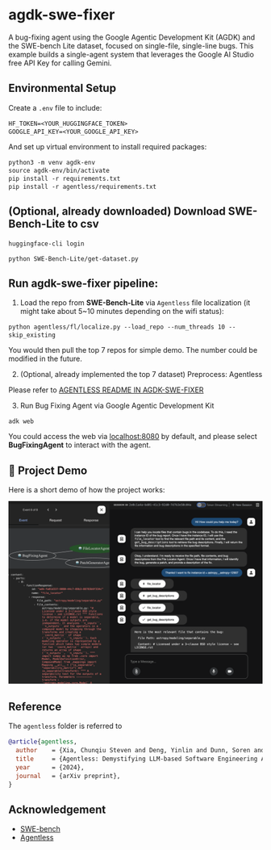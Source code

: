 # agdk-swe-fixer
A bug-fixing agent using the Google Agentic Development Kit (AGDK) and the SWE-bench Lite dataset, focused on single-file, single-line bugs. This example builds a single-agent system that leverages the Google AI Studio free API Key for calling Gemini.

## Environmental Setup
Create a `.env` file to include:
```
HF_TOKEN=<YOUR_HUGGINGFACE_TOKEN>
GOOGLE_API_KEY=<YOUR_GOOGLE_API_KEY>
```

And set up virtual environment to install required packages:
```
python3 -m venv agdk-env     
source agdk-env/bin/activate         
pip install -r requirements.txt
pip install -r agentless/requirements.txt    
```

## (Optional, already downloaded) Download SWE-Bench-Lite to csv
```
huggingface-cli login    
```
```
python SWE-Bench-Lite/get-dataset.py
```

## Run agdk-swe-fixer pipeline:
1. Load the repo from **SWE-Bench-Lite** via `Agentless` file localization (it might take about 5~10 minutes depending on the wifi status):
```
python agentless/fl/localize.py --load_repo --num_threads 10 --skip_existing 
```
You would then pull the top 7 repos for simple demo. The number could be modified in the future.

2. (Optional, already implemented the top 7 dataset) Preprocess: Agentless

Please refer to 
[AGENTLESS README IN AGDK-SWE-FIXER](https://github.com/Unabashed0501/agdk-swe-fixer/tree/main/agentless#readme)

3. Run Bug Fixing Agent via Google Agentic Development Kit
```
adk web
```

You could access the web via [localhost:8080](http://0.0.0.0:8000/dev-ui?app=BugFixerAgent) by default, and please select **BugFixingAgent** to interact with the agent.

## 🚀 Project Demo

Here is a short demo of how the project works:

[![Demo](Demo/Demo_image_agdk_swe_fixer.png)](Demo/Demo_video_agdk_swe_fixer.mp4)


## Reference
The `agentless` folder is referred to 
```bibtex
@article{agentless,
  author    = {Xia, Chunqiu Steven and Deng, Yinlin and Dunn, Soren and Zhang, Lingming},
  title     = {Agentless: Demystifying LLM-based Software Engineering Agents},
  year      = {2024},
  journal   = {arXiv preprint},
}
```

## Acknowledgement 

* [SWE-bench](https://www.swebench.com/)
* [Agentless](https://github.com/OpenAutoCoder/Agentless/tree/main)
